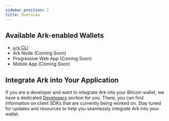 ```yaml
---
sidebar_position: 1
title: Overview
---
```


## Available Ark-enabled Wallets

- [`ark` CLI](./cli.md)
- Ark Node (Coming Soon)
- Progressive Web App (Coming Soon)
- Mobile App (Coming Soon)


## Integrate Ark into Your Application

If you are a developer and want to integrate Ark into your Bitcoin wallet, we have a dedicated [Developers](../developers/get-started.md) section for you. There, you can find information on client SDKs that are currently being worked on. Stay tuned for updates and resources to help you seamlessly integrate Ark into your wallet.
